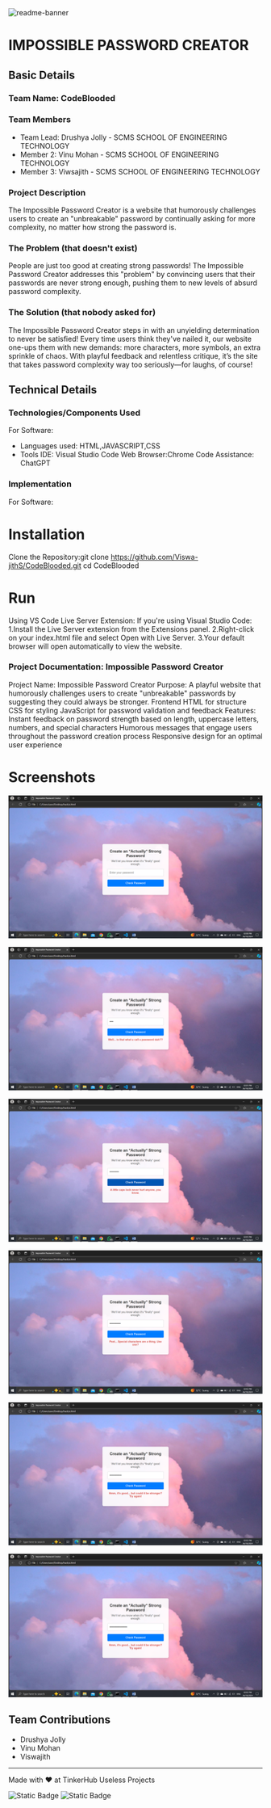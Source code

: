 <img width="1280" alt="readme-banner" src="https://github.com/user-attachments/assets/35332e92-44cb-425b-9dff-27bcf1023c6c">

 # IMPOSSIBLE PASSWORD CREATOR 

## Basic Details
### Team Name: CodeBlooded

### Team Members
- Team Lead: Drushya Jolly - SCMS SCHOOL OF ENGINEERING TECHNOLOGY
- Member 2: Vinu Mohan - SCMS SCHOOL OF ENGINEERING TECHNOLOGY
- Member 3: Viwsajith - SCMS SCHOOL OF ENGINEERING TECHNOLOGY

### Project Description

   The Impossible Password Creator is a website that humorously challenges users to create an "unbreakable" password by continually asking for more complexity, no matter how strong the password is. 

### The Problem (that doesn't exist)

   People are just too good at creating strong passwords! The Impossible Password Creator addresses this "problem" by convincing users that their passwords are never strong enough, pushing them to new levels of absurd password complexity.

### The Solution (that nobody asked for)

   The Impossible Password Creator steps in with an unyielding determination to never be satisfied! Every time users think they've nailed it, our website one-ups them with new demands: more characters, more symbols, an extra sprinkle of chaos. With playful feedback and relentless critique, it’s the site that takes password complexity way too seriously—for laughs, of course!

## Technical Details
### Technologies/Components Used

For Software:
- Languages used: HTML,JAVASCRIPT,CSS
- Tools
    IDE: Visual Studio Code
    Web Browser:Chrome
    Code Assistance: ChatGPT


### Implementation
For Software:

# Installation
Clone the Repository:git clone https://github.com/Viswa-jithS/CodeBlooded.git cd CodeBlooded

# Run
Using VS Code Live Server Extension: If you're using Visual Studio Code:
1.Install the Live Server extension from the Extensions panel. 
2.Right-click on your index.html file and select Open with Live Server. 
3.Your default browser will open automatically to view the website.

### Project Documentation: Impossible Password Creator
Project Name: Impossible Password Creator
Purpose: A playful website that humorously challenges users to create "unbreakable" passwords by suggesting they could always be stronger.
Frontend
    HTML for structure
    CSS for styling
    JavaScript for password validation and feedback
Features:
Instant feedback on password strength based on length, uppercase letters, numbers, and special characters
Humorous messages that engage users throughout the password creation process
Responsive design for an optimal user experience

# Screenshots
![image](https://github.com/Viswa-jithS/CodeBlooded/blob/main/s1%20(1).png)

![image](https://github.com/Viswa-jithS/CodeBlooded/blob/main/s1%20(2).png)

![image](https://github.com/Viswa-jithS/CodeBlooded/blob/main/s1%20(4).png)

![image](https://github.com/Viswa-jithS/CodeBlooded/blob/main/s1%20(6).png)

![image](https://github.com/Viswa-jithS/CodeBlooded/blob/main/s1%20(7).png)

![image](https://github.com/Viswa-jithS/CodeBlooded/blob/main/s1%20(8).png)

## Team Contributions
- Drushya Jolly
- Vinu Mohan
- Viswajith

---
Made with ❤️ at TinkerHub Useless Projects 

![Static Badge](https://img.shields.io/badge/TinkerHub-24?color=%23000000&link=https%3A%2F%2Fwww.tinkerhub.org%2F)
![Static Badge](https://img.shields.io/badge/UselessProject--24-24?link=https%3A%2F%2Fwww.tinkerhub.org%2Fevents%2FQ2Q1TQKX6Q%2FUseless%2520Projects)



